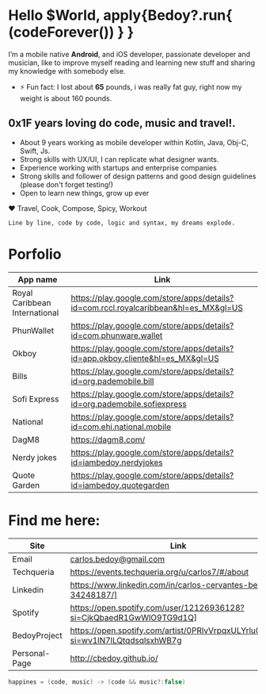 # Hello $World, apply{Bedoy?.run{ (codeForever()) } }

I’m a mobile native **Android**, and iOS developer, passionate developer and musician, like to improve myself reading and learning new stuff and sharing my knowledge with somebody else.

- ⚡ Fun fact: I lost about **65** pounds, i was really fat guy, right now my weight is about 160 pounds.
## 0x1F years loving do code, music and travel!. 

- About 9 years working as mobile developer within Kotlin, Java, Obj-C, Swift, Js.
- Strong skills with UX/UI, I can replicate what designer wants.
- Experience working with startups and enterprise companies
- Strong skills and follower of design patterns and good design guidelines (please don't forget testing!)
- Open to learn new things, grow up ever

❤️ Travel, Cook, Compose, Spicy, Workout

```
Line by line, code by code, logic and syntax, my dreams explode.
```


# Porfolio

|App name| Link|
| ------ | ------ |
|Royal Caribbean International|https://play.google.com/store/apps/details?id=com.rccl.royalcaribbean&hl=es_MX&gl=US|
|PhunWallet|https://play.google.com/store/apps/details?id=com.phunware.wallet|
|Okboy|https://play.google.com/store/apps/details?id=app.okboy.cliente&hl=es_MX&gl=US|
|Bills|https://play.google.com/store/apps/details?id=org.pademobile.bill|
|Sofi Express|https://play.google.com/store/apps/details?id=org.pademobile.sofiexpress|
|National|https://play.google.com/store/apps/details?id=com.ehi.national.mobile|
|DagM8|https://dagm8.com/|
|Nerdy jokes|https://play.google.com/store/apps/details?id=iambedoy.nerdyjokes|
|Quote Garden|https://play.google.com/store/apps/details?id=iambedoy.quotegarden|

# Find me here:

| Site | Link |
| ------ | ------ |
| Email | carlos.bedoy@gmail.com|
|Techqueria|https://events.techqueria.org/u/carlos7/#/about|
| Linkedin | https://www.linkedin.com/in/carlos-cervantes-bedoy-34248187/] |
| Spotify | https://open.spotify.com/user/12126936128?si=CjkQbaedR1GwWlO9TG9d1Q] |
| BedoyProject | https://open.spotify.com/artist/0PRlvVrpqxULYrlu0dLi51?si=wv1lN7lLQtqdsqlsxhWB7g |
| Personal-Page |  http://cbedoy.github.io/ |






```kotlin
happines = (code, music) -> (code && music?:false)
```

<!--
**cbedoy/cbedoy** is a ✨ _special_ ✨ repository because its `README.md` (this file) appears on your GitHub profile.

Here are some ideas to get you started:

- 🔭 I’m currently working on ...
- 🌱 I’m currently learning ...
- 👯 I’m looking to collaborate on ...
- 🤔 I’m looking for help with ...
- 💬 Ask me about ...
- 📫 How to reach me: ...
- 😄 Pronouns: ...
- ⚡ Fun fact: ...
-->
